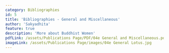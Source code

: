 ```yaml
---
category: Bibliographies
id: 5
title: 'Bibliographies - General and Miscellaneous'
author: 'Sakyadhita'
feature: true
description: 'More about Buddhist Women'
pdfLink: /assets/Publications Page/PDF/04e General and Miscellaneous.pdf
imageLink: /assets/Publications Page/images/04e General Lotus.jpg
---
```

